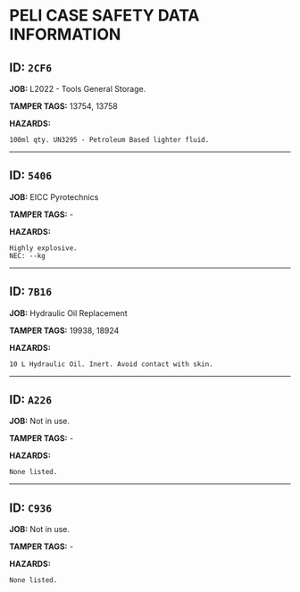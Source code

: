 # PELI CASE SAFETY DATA INFORMATION

## ID: `2CF6`
__JOB:__ L2022 - Tools General Storage.

__TAMPER TAGS:__ 13754, 13758

__HAZARDS:__
```
100ml qty. UN3295 - Petroleum Based lighter fluid.
```

***

## ID: `5406`
__JOB:__ EICC Pyrotechnics

__TAMPER TAGS:__ -

__HAZARDS:__
```
Highly explosive.
NEC: --kg
```

***

## ID: `7B16`
__JOB:__ Hydraulic Oil Replacement

__TAMPER TAGS:__ 19938, 18924

__HAZARDS:__
```
10 L Hydraulic Oil. Inert. Avoid contact with skin.
```

***

## ID: `A226`
__JOB:__ Not in use.

__TAMPER TAGS:__ -

__HAZARDS:__
```
None listed.
```

***

## ID: `C936`
__JOB:__ Not in use.

__TAMPER TAGS:__ -

__HAZARDS:__
```
None listed.
```

